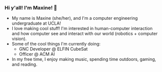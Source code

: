 ### Hi y'all! I'm Maxine! 👋

- My name is Maxine (she/her), and I'm a computer engineering undergraduate at UCLA!
- I love making cool stuff! I'm interested in human-computer interaction and how computer see and interact with our world (robotics + computer vision). 
- Some of the cool things I'm currently doing: 
  - GNC Developer @ ELFIN CubeSat 
  - Officer @ ACM AI 
- In my free time, I enjoy making music, spending time outdoors, gaming, and reading.
